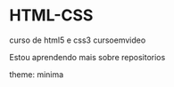 # HTML-CSS
 curso de html5 e css3 cursoemvideo

 Estou aprendendo mais sobre repositorios
 
 theme: minima
